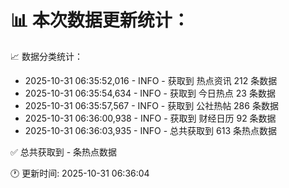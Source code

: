 📊 本次数据更新统计：
==========================

📈 数据分类统计：
- 2025-10-31 06:35:52,016 - INFO - 获取到 热点资讯 212 条数据
- 2025-10-31 06:35:54,634 - INFO - 获取到 今日热点 23 条数据
- 2025-10-31 06:35:57,567 - INFO - 获取到 公社热帖 286 条数据
- 2025-10-31 06:36:00,938 - INFO - 获取到 财经日历 92 条数据
- 2025-10-31 06:36:03,935 - INFO - 总共获取到 613 条热点数据

✅ 总共获取到 - 条热点数据

🕐 更新时间: 2025-10-31 06:36:04

